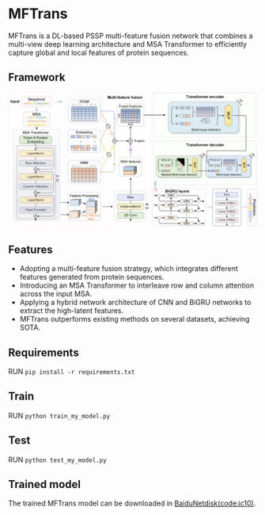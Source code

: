 # MFTrans
MFTrans is a DL-based PSSP multi-feature fusion network that combines a multi-view deep learning architecture and MSA Transformer to
efficiently capture global and local features of protein sequences.

## Framework
![network](picture/network.jpg)

## Features
* Adopting a multi-feature fusion strategy, which integrates different features generated from protein sequences.
* Introducing an MSA Transformer to interleave row and column attention across the input MSA.
* Applying a hybrid network architecture of CNN and BiGRU networks to extract the high-latent features.
* MFTrans outperforms existing methods on several datasets, achieving SOTA.

## Requirements
RUN `pip install -r requirements.txt`

## Train
RUN `python train_my_model.py`

## Test
RUN `python test_my_model.py`

## Trained model
The trained MFTrans model can be downloaded in [BaiduNetdisk(code:ic10)](https://pan.baidu.com/s/1vkc4Xoc4h0319GM58y4iAw?pwd=ic10).


